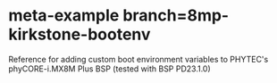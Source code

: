 # meta-example branch=8mp-kirkstone-bootenv

Reference for adding custom boot environment variables to PHYTEC's phyCORE-i.MX8M Plus BSP (tested with BSP PD23.1.0)
